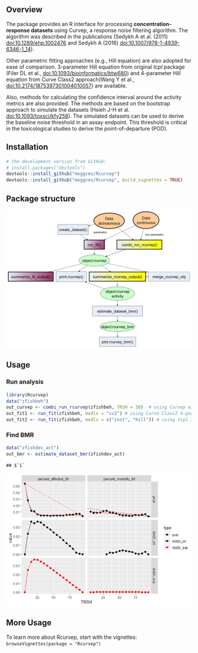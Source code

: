 
## Overview

The package provides an R interface for processing
**concentration-response datasets** using Curvep, a response noise filtering algorithm. The algorithm was described in the publications (Sedykh A et al. (2011) [doi:10.1289/ehp.1002476](https://doi.org/10.1289/ehp.1002476) and Sedykh A (2016) [doi:10.1007/978-1-4939-6346-1_14](https://doi.org/10.1007/978-1-4939-6346-1_14)). 

Other parametric fitting approaches (e.g., Hill equation) are also adopted for ease of comparison. 3-parameter Hill equation from original _tcpl_ package (Filer DL et al.,  [doi:10.1093/bioinformatics/btw680](https://doi.org/10.1093/bioinformatics/btw680)) and 4-parameter Hill equation from Curve Class2 approach(Wang Y et al.,  [doi:10.2174/1875397301004010057](https://doi.org/10.2174/1875397301004010057)) are available. 

Also, methods for calculating the confidence interval around the activity metrics are also provided. The methods are based on the bootstrap approach to simulate the datasets (Hsieh J-H et al. [doi:10.1093/toxsci/kfy258](https://doi.org/10.1093/toxsci/kfy258)). The simulated datasets can be used to derive the baseline noise threshold in an assay endpoint. This threshold is critical in the toxicological studies to derive the point-of-departure (POD).

## Installation

``` r
# the development version from GitHub:
# install.packages("devtools")
devtools::install_github("moggces/Rcurvep")
devtools::install_github("moggces/Rcurvep", build_vignettes = TRUE)
```

## Package structure

![](man/figures/rcurvep_scheme2.png)

## Usage

### Run analysis

``` r
library(Rcurvep)
data("zfishbeh")
out_curvep <- combi_run_rcurvep(zfishbeh, TRSH = 30)  # using Curvep with BMR = 30
out_fit1 <- run_fit(zfishbeh, modls = "cc2") # using Curve Class2 4-parameter hill
out_fit2 <- run_fit(zfishbeh, modls = c("cnst", "hill")) # using tcpl 3-parameter hill + constant model
```

### Find BMR

``` r
data("zfishdev_act")
out_bmr <- estimate_dataset_bmr(zfishdev_act)
```

    ## $`1`

![](man/figures/bmr_diagnostic_plot_example.png)<!-- -->

## More Usage

To learn more about Rcurvep, start with the vignettes:
`browseVignettes(package = "Rcurvep")`
